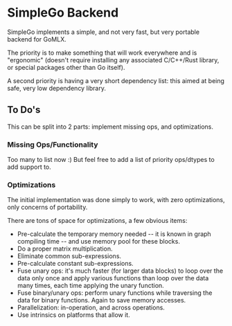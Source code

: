 # SimpleGo Backend

SimpleGo implements a simple, and not very fast, but very portable backend for GoMLX.

The priority is to make something that will work everywhere and is "ergonomic" (doesn't require
installing any associated C/C++/Rust library, or special packages other than Go itself).

A second priority is having a very short dependency list: this aimed at being safe, very low
dependency library.

## To Do's

This can be split into 2 parts: implement missing ops, and optimizations.

### Missing Ops/Functionality

Too many to list now :) But feel free to add a list of priority ops/dtypes to add support to.

### Optimizations

The initial implementation was done simply to work, with zero optimizations, only concerns of portability.

There are tons of space for optimizations, a few obvious items:

* Pre-calculate the temporary memory needed -- it is known in graph compiling time -- and use memory pool for these blocks.
* Do a proper matrix multiplication.
* Eliminate common sub-expressions.
* Pre-calculate constant sub-expressions.
* Fuse unary ops: it's much faster (for larger data blocks) to loop over the data only once and apply various functions than
  loop over the data many times, each time applying the unary function.
* Fuse binary/unary ops: perform unary functions while traversing the data for binary functions. Again to save
  memory accesses.
* Parallelization: in-operation, and across operations.
* Use intrinsics on platforms that allow it.
